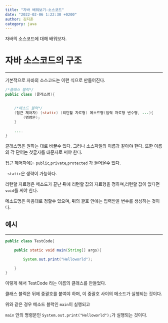 ```yaml
---
title: "자바 배워보기-소스코드"
date: "2022-02-06 1:22:30 +0200"
author: 김지훈
category: java
---
```


자바의 소스코드에 대해 배워보자.

자바 소스코드의 구조
===

---
기본적으로 자바의 소스코드는 이런 식으로 만들어진다.

```java
/*클래스 블럭*/
public class (클래스명){
    

    /*메소드 블럭*/
    (접근 제어자) (static) (리턴할 자료형) 메소드명(입력 자료형 변수명, ...){
        (명령문);
    }

    ....
}
```
클래스명은 원하는 대로 바꿀수 있다. 그러나 소스파일의 이름과 같아야 한다. 또한 이름의 각 단어는 첫글자를 대문자로 써야 한다.

접근 제어자에는 ```public```,```private```,```protected``` 가 들어올수 있다.

``` static```은 생략이 가능하다.

리턴할 자료형은 메소드가 끝난 뒤에 리턴할 값의 자료형을 정하며,리턴할 값이 없다면 ```void```를 써야 한다.

메소드명은 마음대로 정할수 있으며, 뒤의 괄호 안에는 입력받을 변수를 생성하는 것이다.

예시
---
***
```java
public class TestCode{

    public static void main(String[] args){

        System.out.print("Helloworld");

    }
}
```

이렇게 해서 TestCode 라는 이름의 클래스를 만들었다.

클래스 블럭은 뒤에 중괄호를 붙여야 하며, 이 중괄호 사이의 메소드가 실행되는 것이다.

위와 같은 경우 메소드 블럭인 ```main```이 실행되고

```main``` 안의 명령문인 ```System.out.print("Helloworld");```가 실행되는 것이다.







